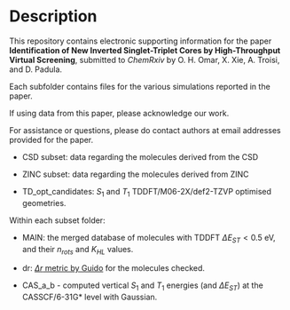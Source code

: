 Description
===========
This repository contains electronic supporting information for the paper
**Identification of New Inverted Singlet-Triplet Cores by High-Throughput
Virtual Screening**, submitted to _ChemRxiv_ by O. H. Omar, X. Xie, A. Troisi,
and D. Padula.

Each subfolder contains files for the various simulations reported
in the paper.

If using data from this paper, please acknowledge our work.

For assistance or questions, please do contact authors at email addresses
provided for the paper.

- CSD subset: data regarding the molecules derived from the CSD

- ZINC subset: data regarding the molecules derived from ZINC

- TD_opt_candidates: $S_1$ and $T_1$ TDDFT/M06-2X/def2-TZVP optimised geometries. 

Within each subset folder: 

- MAIN: the merged database of molecules with TDDFT $\Delta E_{ST} < 0.5$ eV, and their $n_{rots}$ and $K_{HL}$ values.

- dr: [$\Delta r$ metric by Guido](https://pubs.acs.org/doi/abs/10.1021/ct400337e) for the molecules checked.

- CAS_a_b - computed vertical $S_1$ and $T_1$ energies (and $\Delta E_{ST}$) at the CASSCF/6-31G* level with Gaussian. 
